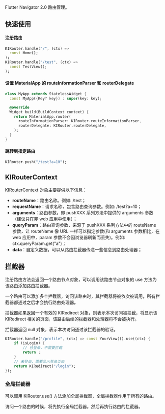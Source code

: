 Flutter Navigator 2.0 路由管理。

## 快速使用

#### 注册路由

```dart 
KIRouter.handle("/", (ctx) =>
  const Home();
);
KIRouter.handle("/test", (ctx) =>
  const TestView();
);
```

#### 设置 MaterialApp 的 routeInformationParser 和 routerDelegate

```dart 
class MyApp extends StatelessWidget {
  const MyApp({Key? key}) : super(key: key);

  @override
  Widget build(BuildContext context) {
    return MaterialApp.router(
      routeInformationParser: KIRouter.routeInformationParser,
      routerDelegate: KIRouter.routerDelegate,
    );
  }
}
```

#### 跳转到指定路由

```dart 
KIRouter.push("/test?a=10");
```

## KIRouterContext

KIRouterContext 对象主要提供以下信息：

* **routeName**：路由名称。例如: /test；
* **requestName**：请求名称，包含路由查询参数。例如: /test?a=10；
* **arguments**：路由参数，即 pushXXX 系列方法中提供的 arguments 参数（建议只在非 web 应用中使用）；
* **queryParam**：路由查询参数，来源于 pushXXX 系列方法中的 routeName 参数，让 routeName 像 URL 一样可以指定参数(和 arguments 参数相比，在 web 应用中，param 参数不会因浏览器刷新而丢失)。例如: ctx.queryParam.get("a")；
* **data**：自定义数据，可以从路由拦截器传递一些信息到路由处理器；

## 拦截器

注册路由方法会返回一个路由节点对象，可以调用该路由节点对象的 use 方法为该路由添加路由拦截器。

一个路由可以添加多个拦截器，访问该路由时，其拦截器将被依次被调用，所有拦截器都通过之后才会执行路由处理器。

拦截器如果返回一个有效的 KIRedirect 对象，则表示本次访问被拦截，将显示该 KIRedirect 相关的页面，该路由后续的拦截器和处理器将不会被执行。

拦截器返回 null 对象，表示本次访问通过该拦截器的验证。

```dart 
KIRouter.handle("/profile", (ctx) => const YourView()).use((ctx) {
    if (isLogin) {
        // 已登录，不需要拦截
        return ;
    }
    // 未登录，需要显示登录页面
    return KIRedirect("/login");
});
```

### 全局拦截器

可以调用 KIRouter.use() 方法添加全局拦截器，全局拦截器作用于所有的路由。

访问一个路由的时候，将先执行全局拦截器，然后再执行路由的拦截器。